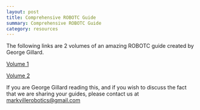 ```yaml
---
layout: post
title: Comprehensive ROBOTC Guide
summary: Comprehensive ROBOTC Guide
category: resources
---
```

The following links are 2 volumes of an amazing ROBOTC guide created by George Gillard.

[Volume 1](http://georgegillard.com/programming-guides/beginnersguidetorobotcvol1ed3-pdf?format=raw)

[Volume 2](http://georgegillard.com/programming-guides/beginnersguidetorobotcvol2ed3-pdf?format=raw)

If you are George Gillard reading this, and if you wish to discuss the fact that we are sharing your guides, please contact us at [markvillerobotics@gmail.com](mailto:markvillerobotics@gmail.com)
